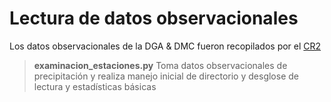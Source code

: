 # Lectura de datos observacionales

Los datos observacionales de la DGA & DMC fueron recopilados por el [CR2](http://www.cr2.cl/)

> **examinacion_estaciones.py**
> Toma datos observacionales de precipitación y realiza manejo inicial de directorio y desglose de lectura y estadísticas básicas


